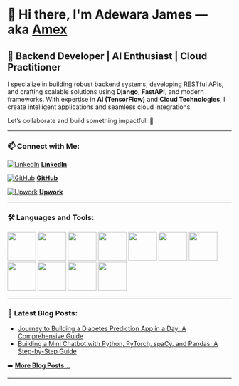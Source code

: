 # 👋 Hi there, I'm **Adewara James** — aka [**Amex**][LinkedIn]

## 🚀 **Backend Developer | AI Enthusiast | Cloud Practitioner**

I specialize in building robust backend systems, developing RESTful APIs, and crafting scalable solutions using **Django**, **FastAPI**, and modern frameworks. With expertise in **AI (TensorFlow)** and **Cloud Technologies**, I create intelligent applications and seamless cloud integrations.

Let’s collaborate and build something impactful! 🌟

---

### 📫 **Connect with Me:**

[![LinkedIn](https://cdn.jsdelivr.net/gh/devicons/devicon@latest/icons/linkedin/linkedin-original.svg)](https://www.linkedin.com/in/james-adewara-b0b955290) **[LinkedIn](https://www.linkedin.com/in/james-adewara-b0b955290)**

[![GitHub](https://cdn.jsdelivr.net/gh/devicons/devicon@latest/icons/github/github-original.svg)](https://github.com/your-username) **[GitHub](https://github.com/your-username)**

[![Upwork](https://upload.wikimedia.org/wikipedia/commons/thumb/6/69/Upwork-logo.svg/1200px-Upwork-logo.svg.png)](https://www.upwork.com/freelancers/~your-profile) **[Upwork](https://www.upwork.com/freelancers/~your-profile)**

---

### 🛠️ **Languages and Tools:**

[<img src="https://cdn.jsdelivr.net/gh/devicons/devicon/icons/python/python-original.svg" width="64px"/>](#)
[<img src="https://cdn.jsdelivr.net/gh/devicons/devicon/icons/django/django-plain.svg" width="64px"/>](#)
[<img src="https://cdn.jsdelivr.net/gh/devicons/devicon/icons/fastapi/fastapi-original.svg" width="64px"/>](#)
[<img src="https://cdn.jsdelivr.net/gh/devicons/devicon/icons/tensorflow/tensorflow-original.svg" width="64px"/>](#)
[<img src="https://cdn.jsdelivr.net/gh/devicons/devicon/icons/react/react-original.svg" width="64px"/>](#)
[<img src="https://cdn.jsdelivr.net/gh/devicons/devicon/icons/flutter/flutter-original.svg" width="64px"/>](#)
[<img src="https://cdn.jsdelivr.net/gh/devicons/devicon/icons/postgresql/postgresql-original.svg" width="64px"/>](#)
[<img src="https://cdn.jsdelivr.net/gh/devicons/devicon/icons/docker/docker-original.svg" width="64px"/>](#)
[<img src="https://cdn.jsdelivr.net/gh/devicons/devicon@latest/icons/amazonwebservices/amazonwebservices-original-wordmark.svg" width="64px"/>](#)
[<img src="https://cdn.jsdelivr.net/gh/devicons/devicon/icons/git/git-original.svg" width="64px"/>](#)
[<img src="https://cdn.jsdelivr.net/gh/devicons/devicon/icons/pandas/pandas-original.svg" width="64px"/>](#)

---

### 📝 **Latest Blog Posts:**

- [Journey to Building a Diabetes Prediction App in a Day: A Comprehensive Guide](https://www.linkedin.com/posts/james-adewara-b0b955290_this-article-chronicles-the-journey-of-creating-activity-7180493093098446849-r8i9?utm_source=share&utm_medium=member_desktop)
- [Building a Mini Chatbot with Python, PyTorch, spaCy, and Pandas: A Step-by-Step Guide](https://www.linkedin.com/posts/james-adewara-b0b955290_python-pytorch-spacy-activity-7182092380798337024-EE6F?utm_source=share&utm_medium=member_desktop)

➡️ [**More Blog Posts...**](https://www.linkedin.com/in/james-adewara-b0b955290/recent-activity/all/)

---

[LinkedIn]: https://www.linkedin.com/in/james-adewara-b0b955290
